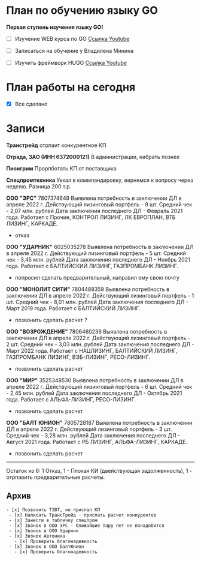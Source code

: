 # План по обучению языку GO

**Первая ступень изучения языку GO!**

- [ ] Изучение WEB курса по GO [Ссылка Youtube](https://www.youtube.com/watch?v=0s3Jz8Y_cq8&list=PLP19RjSHH4aE9pB77yT1PbXzftGsXFiGl&index=3)
- [ ] Записаться на обучение у Владилена Минина
- [ ] Изучить фреймворк HUGO [Ссылка Youtube](https://www.youtube.com/channel/UCtlnMUJr68ytsr11_dv_elg/videos)


# План работы на сегодня
- [x] Все сделано

# Записи

**Транстрейд**
отрпаит конкурентное КП

**Отрада, ЗАО (ИНН 6372000121)**
В администрации, набрать познее

**Пиоигрим**
Прорпботать КП от поставщика

**Спецпромтехника**
Уехал в коммпандировку, вернемся к вопросу через неделю. Разница 200 т.р.

**ООО "ЭРС"**
7807374649
Выявлена потребность в заключении ДЛ в апреле 2022 г. Действующий лизинговый портфель - 9 шт. Средний чек - 2,07 млн. рублей Дата заключения последнего ДЛ - Февраль 2021 года. Работает с Прочие, КОНТРОЛ ЛИЗИНГ, ЛК ЕВРОПЛАН, ВТБ ЛИЗИНГ, КАРКАДЕ.
- отказ
  
**ООО "УДАРНИК"**
6025035278
Выявлена потребность в заключении ДЛ в апреле 2022 г. Действующий лизинговый портфель - 5 шт. Средний чек - 3,45 млн. рублей Дата заключения последнего ДЛ - Ноябрь 2021 года. Работает с БАЛТИЙСКИЙ ЛИЗИНГ, ГАЗПРОМБАНК ЛИЗИНГ.
- попросил сделать предварительный, направил ему свою почту

**ООО "МОНОЛИТ СИТИ"**
7804488359
Выявлена потребность в заключении ДЛ в апреле 2022 г. Действующий лизинговый портфель - 1 шт. Средний чек - 8,01 млн. рублей Дата заключения последнего ДЛ - Март 2019 года. Работает с БАЛТИЙСКИЙ ЛИЗИНГ.
- позвонить сделать расчет *?*


**ООО "ВОЗРОЖДЕНИЕ"**
7806460239
Выявлена потребность в заключении ДЛ в апреле 2022 г. Действующий лизинговый портфель - 2 шт. Средний чек - 3,03 млн. рублей Дата заключения последнего ДЛ - Март 2022 года. Работает с НАЦЛИЗИНГ, БАЛТИЙСКИЙ ЛИЗИНГ, ГАЗПРОМБАНК ЛИЗИНГ, ВЭБ-ЛИЗИНГ, РЕСО-ЛИЗИНГ.
- позвонить сделать расчет
  
**ООО "МИР"**
3525348530
Выявлена потребность в заключении ДЛ в апреле 2022 г. Действующий лизинговый портфель - 6 шт. Средний чек - 2,45 млн. рублей Дата заключения последнего ДЛ - Октябрь 2021 года. Работает с АЛЬФА-ЛИЗИНГ, РЕСО-ЛИЗИНГ.
- позвонить сделать расчет
  
**ООО "БАЛТ ЮНИОН"**
7805728187
Выявлена потребность в заключении ДЛ в апреле 2022 г. Действующий лизинговый портфель - 3 шт. Средний чек - 3,28 млн. рублей Дата заключения последнего ДЛ - Август 2021 года. Работает с РБ ЛИЗИНГ, АЛЬФА-ЛИЗИНГ, КАРКАДЕ.
- позвонить сделать расчет

--------
Остаток из 6: 1 Отказ, 1 - Плохая КИ (даействующая задолженность), 1 - отрпавить предварительные расчеты.  



## Архив
``` 
- [x] Позвонить ТЗВТ, не прислал КП
 - [x] Написать ТрансТрейд - прислать расчет конкурентов
 - [x] Занести в табличку спецпром
 - [x] Звонок в ООО ЭРС - ближайшие пару лет не понадобится 
 - [x] Звонок в ООО Ударник
 - [x] Звонок Автоника
   - [x] Проверить благонадежность
 - [x] Звонок в ООО БалтЮнион
   - [x] Проверить благонадежность
```